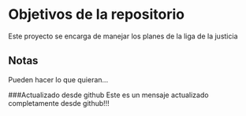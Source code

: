 # Objetivos de la repositorio

Este proyecto se encarga de manejar los planes de la liga de la justicia


## Notas
Pueden hacer lo que quieran...

###Actualizado desde github
Este es un mensaje actualizado completamente desde github!!!
